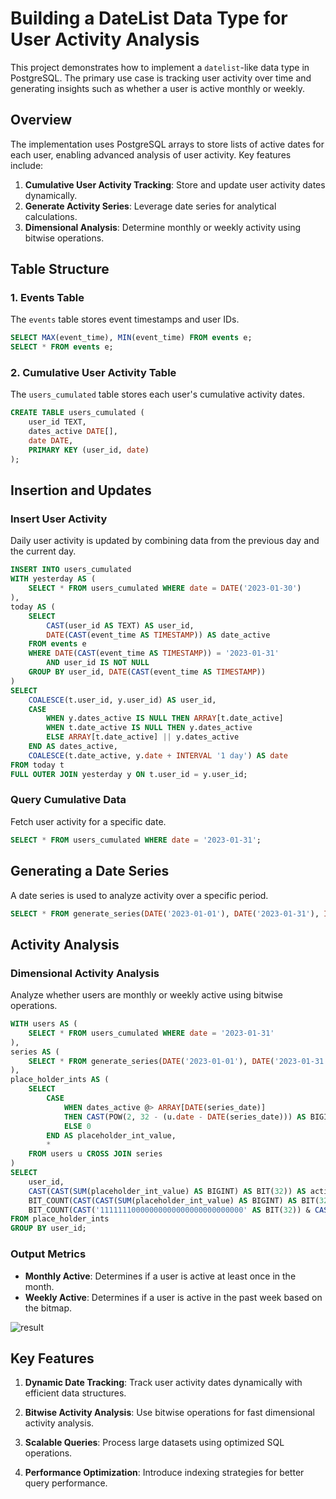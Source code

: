 # Building a DateList Data Type for User Activity Analysis

This project demonstrates how to implement a `datelist`-like data type in PostgreSQL. The primary use case is tracking user activity over time and generating insights such as whether a user is active monthly or weekly.

## Overview

The implementation uses PostgreSQL arrays to store lists of active dates for each user, enabling advanced analysis of user activity. Key features include:
1. **Cumulative User Activity Tracking**: Store and update user activity dates dynamically.
2. **Generate Activity Series**: Leverage date series for analytical calculations.
3. **Dimensional Analysis**: Determine monthly or weekly activity using bitwise operations.


## Table Structure

### 1. Events Table
The `events` table stores event timestamps and user IDs.

```sql
SELECT MAX(event_time), MIN(event_time) FROM events e;
SELECT * FROM events e;
```

### 2. Cumulative User Activity Table
The `users_cumulated` table stores each user's cumulative activity dates.

```sql
CREATE TABLE users_cumulated (
    user_id TEXT,
    dates_active DATE[],
    date DATE,
    PRIMARY KEY (user_id, date)
);
```


## Insertion and Updates

### Insert User Activity
Daily user activity is updated by combining data from the previous day and the current day.

```sql
INSERT INTO users_cumulated
WITH yesterday AS (
    SELECT * FROM users_cumulated WHERE date = DATE('2023-01-30')
),
today AS (
    SELECT
        CAST(user_id AS TEXT) AS user_id,
        DATE(CAST(event_time AS TIMESTAMP)) AS date_active
    FROM events e
    WHERE DATE(CAST(event_time AS TIMESTAMP)) = '2023-01-31'
        AND user_id IS NOT NULL
    GROUP BY user_id, DATE(CAST(event_time AS TIMESTAMP))
)
SELECT
    COALESCE(t.user_id, y.user_id) AS user_id,
    CASE
        WHEN y.dates_active IS NULL THEN ARRAY[t.date_active]
        WHEN t.date_active IS NULL THEN y.dates_active
        ELSE ARRAY[t.date_active] || y.dates_active
    END AS dates_active,
    COALESCE(t.date_active, y.date + INTERVAL '1 day') AS date
FROM today t
FULL OUTER JOIN yesterday y ON t.user_id = y.user_id;
```

### Query Cumulative Data
Fetch user activity for a specific date.

```sql
SELECT * FROM users_cumulated WHERE date = '2023-01-31';
```


## Generating a Date Series

A date series is used to analyze activity over a specific period.

```sql
SELECT * FROM generate_series(DATE('2023-01-01'), DATE('2023-01-31'), INTERVAL '1 day') AS date;
```



## Activity Analysis

### Dimensional Activity Analysis
Analyze whether users are monthly or weekly active using bitwise operations.

```sql
WITH users AS (
    SELECT * FROM users_cumulated WHERE date = '2023-01-31'
),
series AS (
    SELECT * FROM generate_series(DATE('2023-01-01'), DATE('2023-01-31'), INTERVAL '1 day') AS series_date
),
place_holder_ints AS (
    SELECT
        CASE
            WHEN dates_active @> ARRAY[DATE(series_date)]
            THEN CAST(POW(2, 32 - (u.date - DATE(series_date))) AS BIGINT)
            ELSE 0
        END AS placeholder_int_value,
        *
    FROM users u CROSS JOIN series
)
SELECT
    user_id,
    CAST(CAST(SUM(placeholder_int_value) AS BIGINT) AS BIT(32)) AS activity_bitmap,
    BIT_COUNT(CAST(CAST(SUM(placeholder_int_value) AS BIGINT) AS BIT(32))) > 0 AS dim_is_monthly_active,
    BIT_COUNT(CAST('11111110000000000000000000000000' AS BIT(32)) & CAST(CAST(SUM(placeholder_int_value) AS BIGINT) AS BIT(32))) AS dim_is_weekly_active
FROM place_holder_ints
GROUP BY user_id;
```

### Output Metrics
- **Monthly Active**: Determines if a user is active at least once in the month.
- **Weekly Active**: Determines if a user is active in the past week based on the bitmap.

![result](https://github.com/user-attachments/assets/54e18d7c-db29-4079-a646-eaccd4a5b539)




## Key Features

1. **Dynamic Date Tracking**: Track user activity dates dynamically with efficient data structures.
2. **Bitwise Activity Analysis**: Use bitwise operations for fast dimensional activity analysis.
3. **Scalable Queries**: Process large datasets using optimized SQL operations.

3. **Performance Optimization**: Introduce indexing strategies for better query performance.
